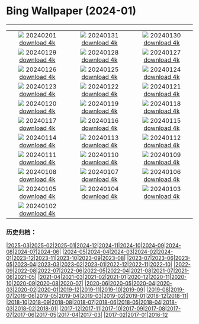 # Bing Wallpaper (2024-01)
**************
| | | |
| :----: | :----: | :----: |
| ![](https://www.bing.com/th?id=OHR.HalbinselJasmund_FR-FR6083504122_1920x1080.jpg) 20240201 [download 4k](https://www.bing.com/th?id=OHR.HalbinselJasmund_FR-FR6083504122_UHD.jpg) | ![](https://www.bing.com/th?id=OHR.ZebraMother_FR-FR5676160511_1920x1080.jpg) 20240131 [download 4k](https://www.bing.com/th?id=OHR.ZebraMother_FR-FR5676160511_UHD.jpg) | ![](https://www.bing.com/th?id=OHR.AlbaceteSpain_FR-FR3668738448_1920x1080.jpg) 20240130 [download 4k](https://www.bing.com/th?id=OHR.AlbaceteSpain_FR-FR3668738448_UHD.jpg) |
| ![](https://www.bing.com/th?id=OHR.GollingerFalls_FR-FR3295584531_1920x1080.jpg) 20240129 [download 4k](https://www.bing.com/th?id=OHR.GollingerFalls_FR-FR3295584531_UHD.jpg) | ![](https://www.bing.com/th?id=OHR.SnowFox_FR-FR3113896350_1920x1080.jpg) 20240128 [download 4k](https://www.bing.com/th?id=OHR.SnowFox_FR-FR3113896350_UHD.jpg) | ![](https://www.bing.com/th?id=OHR.WinterCarnival_FR-FR5345279239_1920x1080.jpg) 20240127 [download 4k](https://www.bing.com/th?id=OHR.WinterCarnival_FR-FR5345279239_UHD.jpg) |
| ![](https://www.bing.com/th?id=OHR.HawkOwl_FR-FR1707000792_1920x1080.jpg) 20240126 [download 4k](https://www.bing.com/th?id=OHR.HawkOwl_FR-FR1707000792_UHD.jpg) | ![](https://www.bing.com/th?id=OHR.DwynwensDay_FR-FR7589802554_1920x1080.jpg) 20240125 [download 4k](https://www.bing.com/th?id=OHR.DwynwensDay_FR-FR7589802554_UHD.jpg) | ![](https://www.bing.com/th?id=OHR.IcelandBeach_FR-FR6659305695_1920x1080.jpg) 20240124 [download 4k](https://www.bing.com/th?id=OHR.IcelandBeach_FR-FR6659305695_UHD.jpg) |
| ![](https://www.bing.com/th?id=OHR.MaldivesAtolls_FR-FR6343636525_1920x1080.jpg) 20240123 [download 4k](https://www.bing.com/th?id=OHR.MaldivesAtolls_FR-FR6343636525_UHD.jpg) | ![](https://www.bing.com/th?id=OHR.SantaCruzSunrise_FR-FR1541398588_1920x1080.jpg) 20240122 [download 4k](https://www.bing.com/th?id=OHR.SantaCruzSunrise_FR-FR1541398588_UHD.jpg) | ![](https://www.bing.com/th?id=OHR.SquirrelNetherlands_FR-FR5106085626_1920x1080.jpg) 20240121 [download 4k](https://www.bing.com/th?id=OHR.SquirrelNetherlands_FR-FR5106085626_UHD.jpg) |
| ![](https://www.bing.com/th?id=OHR.Castlenaud_FR-FR4922909582_1920x1080.jpg) 20240120 [download 4k](https://www.bing.com/th?id=OHR.Castlenaud_FR-FR4922909582_UHD.jpg) | ![](https://www.bing.com/th?id=OHR.PlitviceWinter_FR-FR4625546513_1920x1080.jpg) 20240119 [download 4k](https://www.bing.com/th?id=OHR.PlitviceWinter_FR-FR4625546513_UHD.jpg) | ![](https://www.bing.com/th?id=OHR.ParisBridge_FR-FR4526044555_1920x1080.jpg) 20240118 [download 4k](https://www.bing.com/th?id=OHR.ParisBridge_FR-FR4526044555_UHD.jpg) |
| ![](https://www.bing.com/th?id=OHR.SleepyWolf_FR-FR3759485122_1920x1080.jpg) 20240117 [download 4k](https://www.bing.com/th?id=OHR.SleepyWolf_FR-FR3759485122_UHD.jpg) | ![](https://www.bing.com/th?id=OHR.LakeLouise_FR-FR3546637527_1920x1080.jpg) 20240116 [download 4k](https://www.bing.com/th?id=OHR.LakeLouise_FR-FR3546637527_UHD.jpg) | ![](https://www.bing.com/th?id=OHR.SnowHorses_FR-FR2904040226_1920x1080.jpg) 20240115 [download 4k](https://www.bing.com/th?id=OHR.SnowHorses_FR-FR2904040226_UHD.jpg) |
| ![](https://www.bing.com/th?id=OHR.HokkaidoSwans_FR-FR2489851452_1920x1080.jpg) 20240114 [download 4k](https://www.bing.com/th?id=OHR.HokkaidoSwans_FR-FR2489851452_UHD.jpg) | ![](https://www.bing.com/th?id=OHR.HanaHighway_FR-FR2322911528_1920x1080.jpg) 20240113 [download 4k](https://www.bing.com/th?id=OHR.HanaHighway_FR-FR2322911528_UHD.jpg) | ![](https://www.bing.com/th?id=OHR.BukhansanSeoul_FR-FR2089322284_1920x1080.jpg) 20240112 [download 4k](https://www.bing.com/th?id=OHR.BukhansanSeoul_FR-FR2089322284_UHD.jpg) |
| ![](https://www.bing.com/th?id=OHR.LynxSnow_FR-FR2285365573_1920x1080.jpg) 20240111 [download 4k](https://www.bing.com/th?id=OHR.LynxSnow_FR-FR2285365573_UHD.jpg) | ![](https://www.bing.com/th?id=OHR.MilopotamosStairs_FR-FR2141657119_1920x1080.jpg) 20240110 [download 4k](https://www.bing.com/th?id=OHR.MilopotamosStairs_FR-FR2141657119_UHD.jpg) | ![](https://www.bing.com/th?id=OHR.BalloonDay_FR-FR1975351459_1920x1080.jpg) 20240109 [download 4k](https://www.bing.com/th?id=OHR.BalloonDay_FR-FR1975351459_UHD.jpg) |
| ![](https://www.bing.com/th?id=OHR.BerninaPass_FR-FR1590880403_1920x1080.jpg) 20240108 [download 4k](https://www.bing.com/th?id=OHR.BerninaPass_FR-FR1590880403_UHD.jpg) | ![](https://www.bing.com/th?id=OHR.DevilsMarbles_FR-FR1418224441_1920x1080.jpg) 20240107 [download 4k](https://www.bing.com/th?id=OHR.DevilsMarbles_FR-FR1418224441_UHD.jpg) | ![](https://www.bing.com/th?id=OHR.GuadeloupeCarnival_FR-FR1231104335_1920x1080.jpg) 20240106 [download 4k](https://www.bing.com/th?id=OHR.GuadeloupeCarnival_FR-FR1231104335_UHD.jpg) |
| ![](https://www.bing.com/th?id=OHR.HarbinFestival_FR-FR0937758437_1920x1080.jpg) 20240105 [download 4k](https://www.bing.com/th?id=OHR.HarbinFestival_FR-FR0937758437_UHD.jpg) | ![](https://www.bing.com/th?id=OHR.GoldenGateLight_FR-FR0705317378_1920x1080.jpg) 20240104 [download 4k](https://www.bing.com/th?id=OHR.GoldenGateLight_FR-FR0705317378_UHD.jpg) | ![](https://www.bing.com/th?id=OHR.Cheserys_FR-FR0495311297_1920x1080.jpg) 20240103 [download 4k](https://www.bing.com/th?id=OHR.Cheserys_FR-FR0495311297_UHD.jpg) |
| ![](https://www.bing.com/th?id=OHR.BhutanSolstice_FR-FR0006679350_1920x1080.jpg) 20240102 [download 4k](https://www.bing.com/th?id=OHR.BhutanSolstice_FR-FR0006679350_UHD.jpg) |  |  |

### 历史归档：

|[2025-03](/../2025-03/2025-03.md)|[2025-02](/../2025-02/2025-02.md)|[2025-01](/../2025-01/2025-01.md)|[2024-12](/../2024-12/2024-12.md)|[2024-11](/../2024-11/2024-11.md)|[2024-10](/../2024-10/2024-10.md)|[2024-09](/../2024-09/2024-09.md)|[2024-08](/../2024-08/2024-08.md)|[2024-07](/../2024-07/2024-07.md)|[2024-06](/../2024-06/2024-06.md)|
|[2024-05](/../2024-05/2024-05.md)|[2024-04](/../2024-04/2024-04.md)|[2024-03](/../2024-03/2024-03.md)|[2024-02](/../2024-02/2024-02.md)|[2024-01](/2024-01.md)|[2023-12](/../2023-12/2023-12.md)|[2023-11](/../2023-11/2023-11.md)|[2023-10](/../2023-10/2023-10.md)|[2023-09](/../2023-09/2023-09.md)|[2023-08](/../2023-08/2023-08.md)|
|[2023-07](/../2023-07/2023-07.md)|[2023-06](/../2023-06/2023-06.md)|[2023-05](/../2023-05/2023-05.md)|[2023-04](/../2023-04/2023-04.md)|[2023-03](/../2023-03/2023-03.md)|[2023-02](/../2023-02/2023-02.md)|[2023-01](/../2023-01/2023-01.md)|[2022-12](/../2022-12/2022-12.md)|[2022-11](/../2022-11/2022-11.md)|[2022-10](/../2022-10/2022-10.md)|
|[2022-09](/../2022-09/2022-09.md)|[2022-08](/../2022-08/2022-08.md)|[2022-07](/../2022-07/2022-07.md)|[2022-06](/../2022-06/2022-06.md)|[2022-05](/../2022-05/2022-05.md)|[2022-04](/../2022-04/2022-04.md)|[2021-08](/../2021-08/2021-08.md)|[2021-07](/../2021-07/2021-07.md)|[2021-06](/../2021-06/2021-06.md)|[2021-05](/../2021-05/2021-05.md)|
|[2021-04](/../2021-04/2021-04.md)|[2021-03](/../2021-03/2021-03.md)|[2021-02](/../2021-02/2021-02.md)|[2021-01](/../2021-01/2021-01.md)|[2020-12](/../2020-12/2020-12.md)|[2020-11](/../2020-11/2020-11.md)|[2020-10](/../2020-10/2020-10.md)|[2020-09](/../2020-09/2020-09.md)|[2020-08](/../2020-08/2020-08.md)|[2020-07](/../2020-07/2020-07.md)|
|[2020-06](/../2020-06/2020-06.md)|[2020-05](/../2020-05/2020-05.md)|[2020-04](/../2020-04/2020-04.md)|[2020-03](/../2020-03/2020-03.md)|[2020-02](/../2020-02/2020-02.md)|[2020-01](/../2020-01/2020-01.md)|[2019-12](/../2019-12/2019-12.md)|[2019-11](/../2019-11/2019-11.md)|[2019-10](/../2019-10/2019-10.md)|[2019-09](/../2019-09/2019-09.md)|
|[2019-08](/../2019-08/2019-08.md)|[2019-07](/../2019-07/2019-07.md)|[2019-06](/../2019-06/2019-06.md)|[2019-05](/../2019-05/2019-05.md)|[2019-04](/../2019-04/2019-04.md)|[2019-03](/../2019-03/2019-03.md)|[2019-02](/../2019-02/2019-02.md)|[2019-01](/../2019-01/2019-01.md)|[2018-12](/../2018-12/2018-12.md)|[2018-11](/../2018-11/2018-11.md)|
|[2018-10](/../2018-10/2018-10.md)|[2018-09](/../2018-09/2018-09.md)|[2018-08](/../2018-08/2018-08.md)|[2018-07](/../2018-07/2018-07.md)|[2018-06](/../2018-06/2018-06.md)|[2018-05](/../2018-05/2018-05.md)|[2018-04](/../2018-04/2018-04.md)|[2018-03](/../2018-03/2018-03.md)|[2018-02](/../2018-02/2018-02.md)|[2018-01](/../2018-01/2018-01.md)|
|[2017-12](/../2017-12/2017-12.md)|[2017-11](/../2017-11/2017-11.md)|[2017-10](/../2017-10/2017-10.md)|[2017-09](/../2017-09/2017-09.md)|[2017-08](/../2017-08/2017-08.md)|[2017-07](/../2017-07/2017-07.md)|[2017-06](/../2017-06/2017-06.md)|[2017-05](/../2017-05/2017-05.md)|[2017-04](/../2017-04/2017-04.md)|[2017-03](/../2017-03/2017-03.md)|
|[2017-02](/../2017-02/2017-02.md)|[2017-01](/../2017-01/2017-01.md)|[2016-12](/../2016-12/2016-12.md)